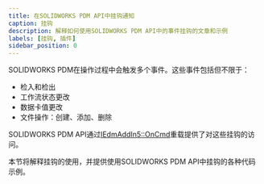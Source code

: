 ```yaml
---
title: 在SOLIDWORKS PDM API中挂钩通知
caption: 挂钩
description: 解释如何使用SOLIDWORKS PDM API中的事件挂钩的文章和示例
labels: [挂钩, 插件]
sidebar_position: 0
---
```

SOLIDWORKS PDM在操作过程中会触发多个事件。这些事件包括但不限于：

* 检入和检出
* 工作流状态更改
* 数据卡值更改
* 文件操作：创建、添加、删除

SOLIDWORKS PDM API通过[IEdmAddIn5::OnCmd](https://help.solidworks.com/2018/english/api/epdmapi/epdm.interop.epdm~epdm.interop.epdm.iedmaddin5~oncmd.html)重载提供了对这些挂钩的访问。

本节将解释挂钩的使用，并提供使用SOLIDWORKS PDM API中挂钩的各种代码示例。